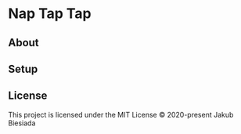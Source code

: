 # Nap Tap Tap

## About

## Setup

## License
This project is licensed under the MIT License © 2020-present Jakub Biesiada

